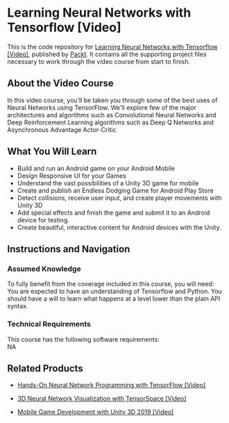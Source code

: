# Learning Neural Networks with Tensorflow [Video]
This is the code repository for [Learning Neural Networks with Tensorflow [Video]](https://www.packtpub.com/big-data-and-business-intelligence/learning-neural-networks-tensorflow-video?utm_source=github&utm_medium=repository&utm_campaign=9781788476379), published by [Packt](https://www.packtpub.com/?utm_source=github). It contains all the supporting project files necessary to work through the video course from start to finish.
## About the Video Course
In this video course, you’ll be taken you through some of the best uses of Neural Networks using TensorFlow. We'll explore few of the major architectures and algorithms such as Convolutional Neural Networks and Deep Reinforcement Learning algorithms such as Deep Q Networks and Asynchronous Advantage Actor-Critic

<H2>What You Will Learn</H2>
<DIV class=book-info-will-learn-text>
<UL>
<LI>Build and run an Android game on your Android Mobile 
<LI>Design Responsive UI for your Games 
<LI>Understand the vast possibilities of a Unity 3D game for mobile 
<LI>Create and publish an Endless Dodging Game for Android Play Store 
<LI>Detect collisions, receive user input, and create player movements with Unity 3D 
<LI>Add special effects and finish the game and submit it to an Android device for testing. 
<LI>Create beautiful, interactive content for Android devices with the Unity. </LI></UL></DIV>

## Instructions and Navigation
### Assumed Knowledge
To fully benefit from the coverage included in this course, you will need:<br/>
You are expected to have an understanding of Tensorflow and Python. You should have a will to learn what happens at a level lower than the plain API syntax.
### Technical Requirements
This course has the following software requirements:<br/>
NA

## Related Products
* [Hands-On Neural Network Programming with TensorFlow [Video]](https://www.packtpub.com/application-development/hands-neural-network-programming-tensorflow-video?utm_source=github&utm_medium=repository&utm_campaign=9781789534900)

* [3D Neural Network Visualization with TensorSpace [Video]](https://www.packtpub.com/application-development/3d-neural-network-visualization-tensorspace-video?utm_source=github&utm_medium=repository&utm_campaign=9781838642105)

* [Mobile Game Development with Unity 3D 2019 [Video]](https://www.packtpub.com/game-development/mobile-game-development-unity-3d-2019-video?utm_source=github&utm_medium=repository&utm_campaign=9781838559939)

